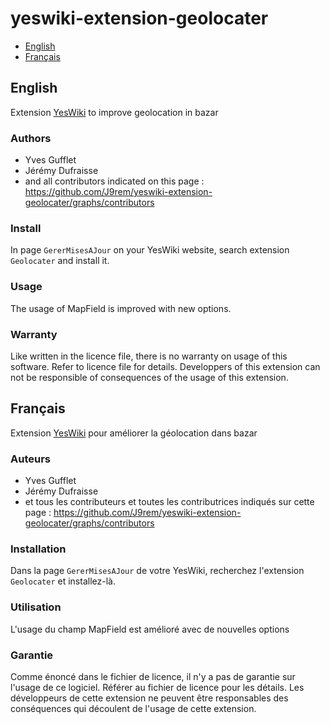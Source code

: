 # yeswiki-extension-geolocater

 - [English](#english)
 - [Français](#français)

## English

Extension [YesWiki](https://yeswiki.net/) to improve geolocation in bazar

### Authors

 - Yves Gufflet
 - Jérémy Dufraisse
 - and all contributors indicated on this page : <https://github.com/J9rem/yeswiki-extension-geolocater/graphs/contributors>

### Install

In page `GererMisesAJour` on your YesWiki website, search extension `Geolocater` and install it.

### Usage

The usage of MapField is improved with new options.

### Warranty

Like written in the licence file, there is no warranty on usage of this software. Refer to licence file for details.
Developpers of this extension can not be responsible of consequences of the usage of this extension.

## Français

Extension [YesWiki](https://yeswiki.net/) pour améliorer la géolocation dans bazar

### Auteurs

 - Yves Gufflet
 - Jérémy Dufraisse
 - et tous les contributeurs et toutes les contributrices indiqués sur cette page : <https://github.com/J9rem/yeswiki-extension-geolocater/graphs/contributors>

### Installation

Dans la page `GererMisesAJour` de votre YesWiki, recherchez l'extension `Geolocater` et installez-là.

### Utilisation

L'usage du champ MapField est amélioré avec de nouvelles options

### Garantie

Comme énoncé dans le fichier de licence, il n'y a pas de garantie sur l'usage de ce logiciel. Référer au fichier de licence pour les détails.
Les développeurs de cette extension ne peuvent être responsables des conséquences qui découlent de l'usage de cette extension.